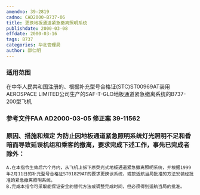 ```yaml
---
amendno: 39-2819
cadno: CAD2000-B737-06
title: 更换地板通道紧急撤离照明系统
publishdate: 2000-03-08
effdate: 2000-03-16
tags: B737
categories: 华北管理局
author: 邵仁明
---
```


### 适用范围 
在中华人民共和国注册的、根据补充型号合格证(STC)ST00969AT装用AEROSPACE LIMITED公司生产的SAF-T-GLO地板通道紧急撤离系统的B737-200型飞机

### 参考文件FAA AD2000-03-05 修正案 39-11562 

### 原因、措施和规定 为防止因地板通道紧急照明系统灯光照明不足和昏暗而导致延误机组和乘客的撤离，要求完成下述工作，事先已完成者除外： 
    A.在本指令生效后六个月内，从飞机上拆下原荧光式地板通道紧急撤离照明系统，并根据1999年2月11日的补充型号合格证ST01829AT的要求更换该系统，或按适航当局批准的方法安装经批准的紧急撤离照明系统。   
    B.完成本指令可采取能保证安全的替代方法或调整完成时间，但必须得到适航当局的批准。

